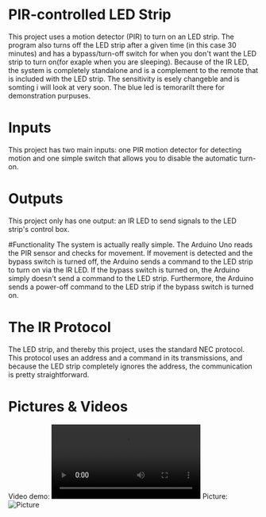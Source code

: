 # PIR-controlled LED Strip

This project uses a motion detector (PIR) to turn on an LED strip. The program also turns off the LED strip after a given time (in this case 30 minutes) and has a bypass/turn-off switch for when you don't want the LED strip to turn on(for exaple when you are sleeping). Because of the IR LED, the system is completely standalone and is a complement to the remote that is included with the LED strip.
The sensitivity is esely changeble and is somting i will look at very soon.
The blue led is temorarilt there for demonstration purpuses.

# Inputs
This project has two main inputs: one PIR motion detector for detecting motion and one simple switch that allows you to disable the automatic turn-on.

# Outputs
This project only has one output: an IR LED to send signals to the LED strip's control box.

#Functionality
The system is actually really simple. The Arduino Uno reads the PIR sensor and checks for movement. If movement is detected and the bypass switch is turned off, the Arduino sends a command to the LED strip to turn on via the IR LED. If the bypass switch is turned on, the Arduino simply doesn't send a command to the LED strip. Furthermore, the Arduino sends a power-off command to the LED strip if the bypass switch is turned on.

# The IR Protocol
The LED strip, and thereby this project, uses the standard NEC protocol. This protocol uses an address and a command in its transmissions, and because the LED strip completely ignores the address, the communication is pretty straightforward.


# Pictures & Videos
Video demo: ![Video demo](https://cloud-op0ucrzhj-hack-club-bot.vercel.app/020250119_220525.mp4)
Picture: ![Picture](https://cloud-op0ucrzhj-hack-club-bot.vercel.app/120250119_220515.jpg)


